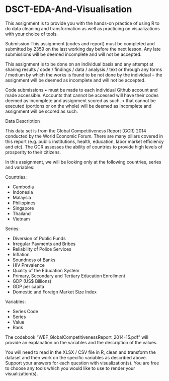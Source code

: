 # DSCT-EDA-And-Visualisation

This assignment is to provide you with the hands-on practice of using R to do data cleaning and transformation as well as practicing on visualizations with your choice of tools.

Submission
This assignment (codes and report) must be completed and submitted by 2359 on the last working day before the next lesson. Any late submissions will be deemed incomplete and will not be accepted.

This assignment is to be done on an individual basis and any attempt at sharing results / code / findings / data / analysis / text or through any forms / medium by which the works is found to be not done by the individual – the assignment will be deemed as incomplete and will not be accepted.

Code submissions
•	must be made to each individual Github account and made accessible. Accounts that cannot be accessed will have their codes deemed as incomplete and assignment scored as such.
•	that cannot be executed (portions or on the whole) will be deemed as incomplete and assignment will be scored as such.


Data Description

This data set is from the Global Competitiveness Report (GCR) 2014 conducted by the World Economic Forum. There are many pillars covered in this report (e.g. public institutions, health, education, labor market efficiency and etc). The GCR assesses the ability of countries to provide high levels of prosperity to their citizens.

In this assignment, we will be looking only at the following countries, series and variables:

Countries:
- Cambodia
- Indonesia
- Malaysia
- Philippines
- Singapore
- Thailand
- Vietnam


Series:
- Diversion of Public Funds
- Irregular Payments and Bribes
- Reliability of Police Services
- Inflation
- Soundness of Banks
- HIV Prevalence
- Quality of the Education System
- Primary, Secondary and Tertiary Education Enrollment
- GDP (US$ Billions)
- GDP per capita
- Domestic and Foreign Market Size Index

Variables:
- Series Code
- Series
- Value
- Rank

The codebook “WEF_GlobalCompetitivenessReport_2014-15.pdf” will provide an explanation on the variables and the description of the values.

You will need to read in the XLSX / CSV file in R, clean and transform the dataset and then work on the specific variables as described above. Support your answers for each question with visualization(s). You are free to choose any tools which you would like to use to render your visualization(s).
